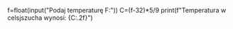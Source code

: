 f=float(input("Podaj temperaturę F:"))
C=(f-32)*5/9
print(f"Temperatura w celsjszucha wynosi: {C:.2f}")


